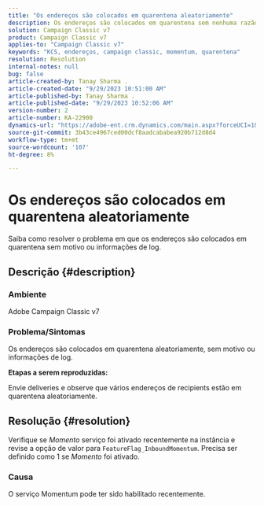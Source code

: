 ```yaml
---
title: "Os endereços são colocados em quarentena aleatoriamente"
description: Os endereços são colocados em quarentena sem nenhuma razão ou informação de log.
solution: Campaign Classic v7
product: Campaign Classic v7
applies-to: "Campaign Classic v7"
keywords: "KCS, endereços, campaign classic, momentum, quarentena"
resolution: Resolution
internal-notes: null
bug: false
article-created-by: Tanay Sharma .
article-created-date: "9/29/2023 10:51:00 AM"
article-published-by: Tanay Sharma .
article-published-date: "9/29/2023 10:52:06 AM"
version-number: 2
article-number: KA-22900
dynamics-url: "https://adobe-ent.crm.dynamics.com/main.aspx?forceUCI=1&pagetype=entityrecord&etn=knowledgearticle&id=4cd8bb0f-b65e-ee11-be6f-6045bd0065f9"
source-git-commit: 3b43ce4967ced00dcf8aadcababea920b712d8d4
workflow-type: tm+mt
source-wordcount: '107'
ht-degree: 8%

---
```


# Os endereços são colocados em quarentena aleatoriamente


Saiba como resolver o problema em que os endereços são colocados em quarentena sem motivo ou informações de log.

## Descrição {#description}


### Ambiente

Adobe Campaign Classic v7



### Problema/Sintomas

Os endereços são colocados em quarentena aleatoriamente, sem motivo ou informações de log.



<b>Etapas a serem reproduzidas:</b>

Envie deliveries e observe que vários endereços de recipients estão em quarentena aleatoriamente.


## Resolução {#resolution}


Verifique se *Momento* serviço foi ativado recentemente na instância e revise a opção de valor para `FeatureFlag_InboundMomentum`. Precisa ser definido como 1 se *Momento* foi ativado.

### Causa

O serviço Momentum pode ter sido habilitado recentemente.
